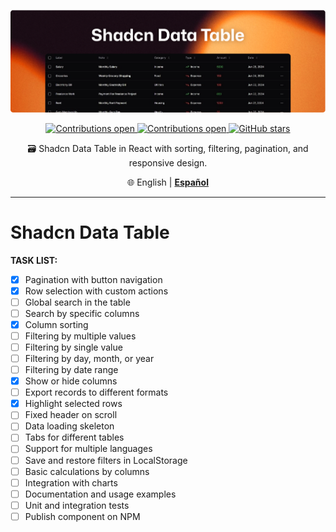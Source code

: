 <div align="center">

  <a href="https://github.com/user-attachments/assets/68ca3eb7-3ca7-45e2-876f-e87be9928a12"> ![Git aliases](./docs/readme-cover.png) </a>

  <a href="https://github.com/soyluisarrieta/shadcn-datatable/pulls"> ![Contributions open](https://img.shields.io/badge/Contributions-open-blue.svg) </a><a href="https://github.com/soyluisarrieta/shadcn-datatable/blob/master/LICENSE"> ![Contributions open](https://img.shields.io/badge/license-MIT-green.svg) </a>[![GitHub stars](https://img.shields.io/github/stars/soyluisarrieta/shadcn-datatable.svg?style=social&label=Stars&maxAge=2592000)](https://github.com/soyluisarrieta/shadcn-datatable/stargazers)

  <p>🗃️ Shadcn Data Table in React with sorting, filtering, pagination, and responsive design.</p>

  🌐 English | [**Español**](./README-ES.md)
</div>

***

# Shadcn Data Table

**TASK LIST:**

- [x] Pagination with button navigation
- [x] Row selection with custom actions
- [ ] Global search in the table
- [ ] Search by specific columns
- [x] Column sorting
- [ ] Filtering by multiple values
- [ ] Filtering by single value
- [ ] Filtering by day, month, or year
- [ ] Filtering by date range
- [x] Show or hide columns
- [ ] Export records to different formats
- [x] Highlight selected rows
- [ ] Fixed header on scroll
- [ ] Data loading skeleton
- [ ] Tabs for different tables
- [ ] Support for multiple languages
- [ ] Save and restore filters in LocalStorage
- [ ] Basic calculations by columns
- [ ] Integration with charts
- [ ] Documentation and usage examples
- [ ] Unit and integration tests
- [ ] Publish component on NPM

